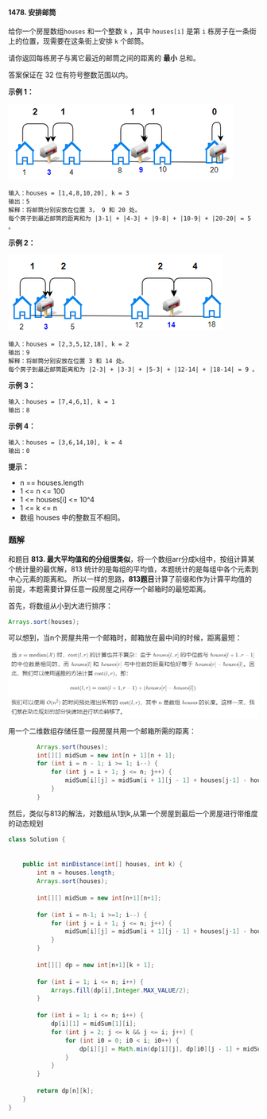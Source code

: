 #### 1478. 安排邮筒

给你一个房屋数组`houses` 和一个整数 `k` ，其中 `houses[i]` 是第 `i` 栋房子在一条街上的位置，现需要在这条街上安排 `k` 个邮筒。

请你返回每栋房子与离它最近的邮筒之间的距离的 **最小** 总和。

答案保证在 32 位有符号整数范围以内。

**示例 1：**

![img](./images/安排邮筒/1.jpg)

```shell
输入：houses = [1,4,8,10,20], k = 3
输出：5
解释：将邮筒分别安放在位置 3， 9 和 20 处。
每个房子到最近邮筒的距离和为 |3-1| + |4-3| + |9-8| + |10-9| + |20-20| = 5 。
```

**示例 2：**

![img](./images/安排邮筒/2.jpg)

```shell
输入：houses = [2,3,5,12,18], k = 2
输出：9
解释：将邮筒分别安放在位置 3 和 14 处。
每个房子到最近邮筒距离和为 |2-3| + |3-3| + |5-3| + |12-14| + |18-14| = 9 。
```

**示例 3：**

```shell
输入：houses = [7,4,6,1], k = 1
输出：8
```

**示例 4：**

```shell
输入：houses = [3,6,14,10], k = 4
输出：0
```

**提示：**

* n == houses.length
* 1 <= n <= 100
* 1 <= houses[i] <= 10^4
* 1 <= k <= n
* 数组 houses 中的整数互不相同。

### 题解

和题目 **813. 最大平均值和的分组很类似**，将一个数组arr分成k组中，按组计算某个统计量的最优解，813 统计的是每组的平均值，本题统计的是每组中各个元素到中心元素的距离和。
所以一样的思路，**813题目**计算了前缀和作为计算平均值的前提，本题需要计算任意一段房屋之间存一个邮箱时的最短距离。

首先，将数组从小到大进行排序：

```java
Arrays.sort(houses);
```

可以想到，当n个房屋共用一个邮箱时，邮箱放在最中间的时候，距离最短：

![image-20210724115643945](./images/安排邮筒/3.jpg)

用一个二维数组存储任意一段房屋共用一个邮箱所需的距离：

```java
        Arrays.sort(houses);
        int[][] midSum = new int[n + 1][n + 1];
        for (int i = n - 1; i >= 1; i--) {
            for (int j = i + 1; j <= n; j++) {
                midSum[i][j] = midSum[i + 1][j - 1] + houses[j-1] - houses[i-1];
            }
        }
```

然后，类似与813的解法，对数组从1到k,从第一个房屋到最后一个房屋进行带维度的动态规划

```java
class Solution {


    public int minDistance(int[] houses, int k) {
        int n = houses.length;
        Arrays.sort(houses);

        int[][] midSum = new int[n+1][n+1];

        for (int i = n-1; i >=1; i--) {
            for (int j = i + 1; j <= n; j++) {
                midSum[i][j] = midSum[i + 1][j - 1] + houses[j-1] - houses[i-1];
            }
        }

        int[][] dp = new int[n+1][k + 1];

        for (int i = 1; i <= n; i++) {
            Arrays.fill(dp[i],Integer.MAX_VALUE/2);
        }

        for (int i = 1; i <= n; i++) {
            dp[i][1] = midSum[1][i];
            for (int j = 2; j <= k && j <= i; j++) {
                for (int i0 = 0; i0 < i; i0++) {
                    dp[i][j] = Math.min(dp[i][j], dp[i0][j - 1] + midSum[i0+1][i]);
                }
            }
        }

        return dp[n][k];
    }
}
```

